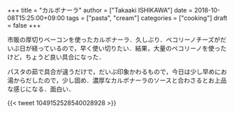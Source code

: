 +++
title = "カルボナーラ"
author = ["Takaaki ISHIKAWA"]
date = 2018-10-08T15:25:00+09:00
tags = ["pasta", "cream"]
categories = ["cooking"]
draft = false
+++

市販の厚切りベーコンを使ったカルボナーラ．久しぶり．ペコリーノチーズがだいぶ日が経っているので，早く使い切りたい．結果，大量のペコリーノを使ったけど，ちょうど良い具合になった．

パスタの茹で具合が違うだけで，だいぶ印象かわるもので，今日は少し早めにお湯からだしたので，少し固め．濃厚なカルボナーラのソースと合わさるとお上品な感じになる．面白い．

{{< tweet 1049152528540028928 >}}
